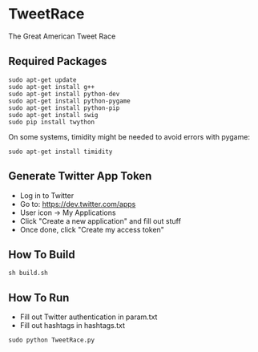 TweetRace
=========

The Great American Tweet Race

Required Packages
-----------------

```
sudo apt-get update
sudo apt-get install g++
sudo apt-get install python-dev
sudo apt-get install python-pygame
sudo apt-get install python-pip
sudo apt-get install swig
sudo pip install twython
```

On some systems, timidity might be needed to avoid errors with pygame:

```
sudo apt-get install timidity
```

Generate Twitter App Token
--------------------------

 - Log in to Twitter
 - Go to: https://dev.twitter.com/apps
 - User icon -> My Applications
 - Click "Create a new application" and fill out stuff
 - Once done, click "Create my access token"

How To Build
------------

```
sh build.sh
```

How To Run
----------

 - Fill out Twitter authentication in param.txt
 - Fill out hashtags in hashtags.txt

```
sudo python TweetRace.py
```
